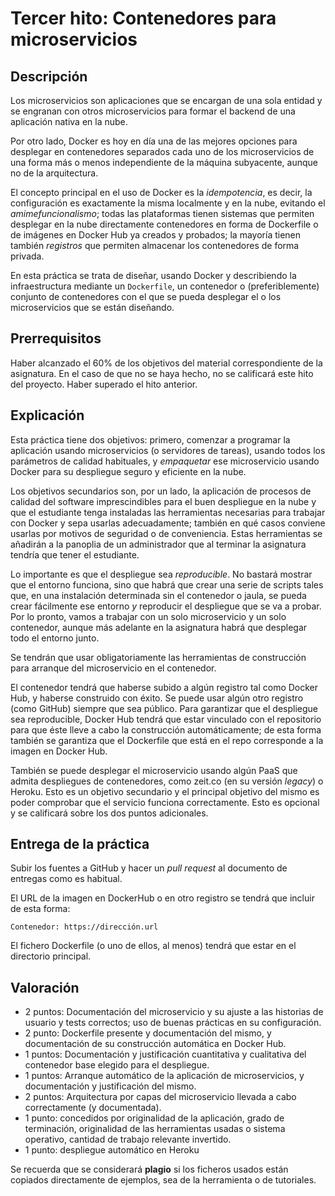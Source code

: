 # Tercer hito: Contenedores para microservicios

Descripción
-----------------

Los microservicios son aplicaciones que se encargan de una sola
entidad y se engranan con otros microservicios para formar el backend
de una aplicación nativa en la nube. 

Por otro lado, Docker es hoy en día una de las mejores opciones para
desplegar en contenedores separados cada uno de los microservicios de
una forma más o menos independiente de la máquina subyacente, aunque
no de la arquitectura. 

El concepto principal en el uso de Docker es la *idempotencia*, es
decir, la configuración es exactamente la misma localmente y en la
nube, evitando el *amimefuncionalismo*; todas las plataformas tienen
sistemas que permiten desplegar en la nube directamente contenedores
en forma de Dockerfile o de imágenes en Docker Hub ya creados y
probados; la mayoría tienen también *registros* que permiten almacenar
los contenedores de forma privada.

En esta práctica se trata de diseñar, usando Docker y describiendo la
infraestructura mediante un `Dockerfile`, un contenedor o
(preferiblemente) conjunto de
contenedores con el que se pueda desplegar el o los microservicios que
se están diseñando. 

Prerrequisitos
--------------------

Haber alcanzado el 60% de los objetivos del material correspondiente
de la asignatura. En el caso de que no se haya hecho, no se calificará este hito del
proyecto. Haber superado el hito anterior.

Explicación
----------------

Esta práctica tiene dos objetivos: primero, comenzar a programar la
aplicación usando microservicios (o servidores de tareas), usando
todos los parámetros de calidad habituales, y *empaquetar* ese
microservicio usando Docker para su despliegue seguro y eficiente en
la nube.

Los objetivos secundarios son, por un lado, la aplicación de procesos
de calidad del software imprescindibles para el buen despliegue en la
nube y que el estudiante tenga instaladas las herramientas necesarias
para trabajar con Docker y sepa usarlas adecuadamente; también en qué
casos conviene usarlas por motivos de seguridad o de
conveniencia. Estas herramientas se añadirán a la panoplia de un
administrador que al terminar la asignatura tendría que tener el
estudiante.

Lo importante es que el despliegue sea
*reproducible*. No bastará mostrar que el entorno funciona, sino que
habrá que crear una serie de scripts tales que, en una instalación
determinada sin el contenedor o jaula, se pueda crear fácilmente ese
entorno *y* reproducir el despliegue que se va a probar. Por lo
pronto, vamos a trabajar con un solo microservicio y un solo
contenedor, aunque más adelante en la asignatura habrá que desplegar
todo el entorno junto.

Se tendrán que usar obligatoriamente las herramientas de construcción
para arranque del microservicio en el contenedor. 

El contenedor tendrá que haberse subido a algún registro tal como
Docker Hub, y haberse construido con éxito. Se puede usar algún otro
registro (como GitHub) siempre que sea público. Para garantizar que el
despliegue sea reproducible, Docker Hub tendrá que estar vinculado con
el repositorio para que éste lleve a cabo la construcción
automáticamente; de esta forma también se garantiza que el Dockerfile
que está en el repo corresponde a la imagen en Docker Hub.

También se puede desplegar el microservicio usando algún PaaS que
admita despliegues de contenedores, como zeit.co (en su versión
*legacy*) o Heroku. Esto es un objetivo secundario y el principal
objetivo del mismo es poder comprobar que el servicio funciona
correctamente. Esto es opcional y se calificará sobre los dos puntos
adicionales.  

Entrega de la práctica
--------------------------------

Subir los fuentes a GitHub y hacer un *pull request* al documento de entregas como es habitual. 

El URL de la imagen en DockerHub o en otro registro se tendrá que
incluir de esta forma:

	Contenedor: https://dirección.url

El fichero Dockerfile (o uno de ellos, al menos) tendrá que estar en
el directorio principal.

Valoración
--------------

* 2 puntos: Documentación del microservicio y su ajuste a las
  historias de usuario y tests correctos; uso de buenas prácticas en
  su configuración.
* 2 punto: Dockerfile presente y documentación del mismo, y
  documentación de su construcción automática en Docker Hub.
* 1 puntos: Documentación y justificación cuantitativa y cualitativa del contenedor base elegido para el
  despliegue.
* 1 puntos: Arranque automático de la aplicación de microservicios, y
  documentación y justificación del mismo.
* 2 puntos: Arquitectura por capas del microservicio llevada a cabo
  correctamente (y documentada).
* 1 punto: concedidos por originalidad de la aplicación, grado de
  terminación, originalidad de las
  herramientas usadas o sistema operativo, cantidad de trabajo relevante
  invertido.
* 1 punto: despliegue automático en Heroku
  
Se recuerda que se considerará **plagio** si los ficheros usados están copiados
directamente de ejemplos, sea de la herramienta o de tutoriales.
